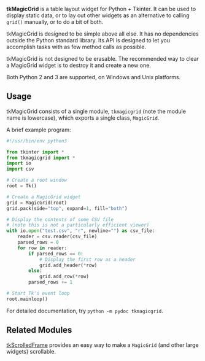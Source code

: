 **tkMagicGrid** is a table layout widget for Python + Tkinter. It can be used to display static data, or to lay out other widgets as an alternative to calling `grid()` manually, or to do a bit of both.

tkMagicGrid is designed to be simple above all else. It has no dependencies outside the Python standard library. Its API is designed to let you accomplish tasks with as few method calls as possible.

tkMagicGrid is not designed to be erasable. The recommended way to clear a MagicGrid widget is to destroy it and create a new one.

Both Python 2 and 3 are supported, on Windows and Unix platforms.


## Usage

tkMagicGrid consists of a single module, `tkmagicgrid` (note the module
name is lowercase), which exports a single class, `MagicGrid`.

A brief example program:

```python
#!/usr/bin/env python3

from tkinter import *
from tkmagicgrid import *
import io
import csv

# Create a root window
root = Tk()

# Create a MagicGrid widget
grid = MagicGrid(root)
grid.pack(side="top", expand=1, fill="both")

# Display the contents of some CSV file
# (note this is not a particularly efficient viewer)
with io.open("test.csv", "r", newline="") as csv_file:
    reader = csv.reader(csv_file)
    parsed_rows = 0
    for row in reader:
        if parsed_rows == 0:
    	    # Display the first row as a header
    	    grid.add_header(*row)
        else:
    	    grid.add_row(*row)
        parsed_rows += 1

# Start Tk's event loop
root.mainloop()
```

For detailed documentation, try `python -m pydoc tkmagicgrid`.


## Related Modules

[tkScrolledFrame](https://github.com/bmjcode/tkScrolledFrame) provides an easy way to make a `MagicGrid` (and other large widgets) scrollable.
